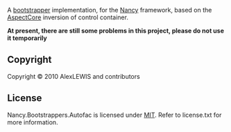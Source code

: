 A [bootstrapper](https://github.com/NancyFx/Nancy/wiki/Bootstrapper) implementation, for the [Nancy](http://nancyfx.org) framework, based on the [AspectCore](https://github.com/dotnetcore/AspectCore-Framework) inversion of control container.


**At present, there are still some problems in this project, please do not use it temporarily**

## Copyright

Copyright © 2010 AlexLEWIS and contributors

## License

Nancy.Bootstrappers.Autofac is licensed under [MIT](http://www.opensource.org/licenses/mit-license.php "Read more about the MIT license form"). Refer to license.txt for more information.
